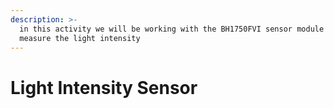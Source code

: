 ```yaml
---
description: >-
  in this activity we will be working with the BH1750FVI sensor module to
  measure the light intensity
---
```


# Light Intensity Sensor

